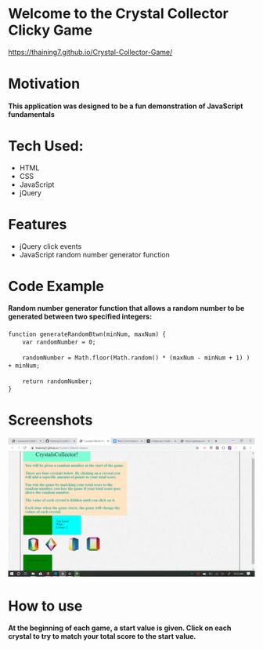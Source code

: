 # Welcome to the Crystal Collector Clicky Game

https://thaining7.github.io/Crystal-Collector-Game/

# Motivation

#### This application was designed to be a fun demonstration of JavaScript fundamentals

# Tech Used:

* HTML
* CSS
* JavaScript
* jQuery

# Features

* jQuery click events
* JavaScript random number generator function

# Code Example

#### Random number generator function that allows a random number to be generated between two specified integers:

```
function generateRandomBtwn(minNum, maxNum) {
    var randomNumber = 0;
 
    randomNumber = Math.floor(Math.random() * (maxNum - minNum + 1) ) + minNum;

    return randomNumber;
}
```

# Screenshots

![App](/assets/images/Screenshot.png)

# How to use

#### At the beginning of each game, a start value is given. Click on each crystal to try to match your total score to the start value.

